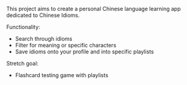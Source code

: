 This project aims to create a personal Chinese language learning app dedicated to Chinese Idioms.

Functionality:

- Search through idioms
- Filter for meaning or specific characters
- Save idioms onto your profile and into specific playlists

Stretch goal:

- Flashcard testing game with playlists
